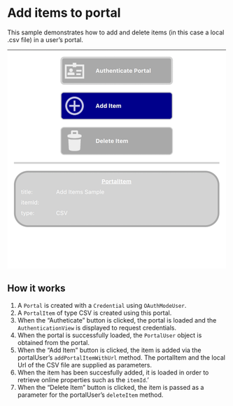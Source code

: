 # Add items to portal

This sample demonstrates how to add and delete items (in this case a
local .csv file) in a user’s portal.

![](screenshot.png)

## How it works

1.  A `Portal` is created with a `Credential` using `OAuthModeUser`.
2.  A `PortalItem` of type CSV is created using this portal.
3.  When the “Autheticate” button is clicked, the portal is loaded and
    the `AuthenticationView` is displayed to request credentials.
4.  When the portal is successfully loaded, the `PortalUser` object is
    obtained from the portal.
5.  When the “Add Item” button is clicked, the item is added via the
    portalUser’s `addPortalItemWithUrl` method. The portalItem and the
    local Url of the CSV file are supplied as parameters.
6.  When the item has been succesfully added, it is loaded in order to
    retrieve online properties such as the `itemId`.’
7.  When the “Delete Item” button is clicked, the item is passed as a
    parameter for the portalUser’s `deleteItem` method.
